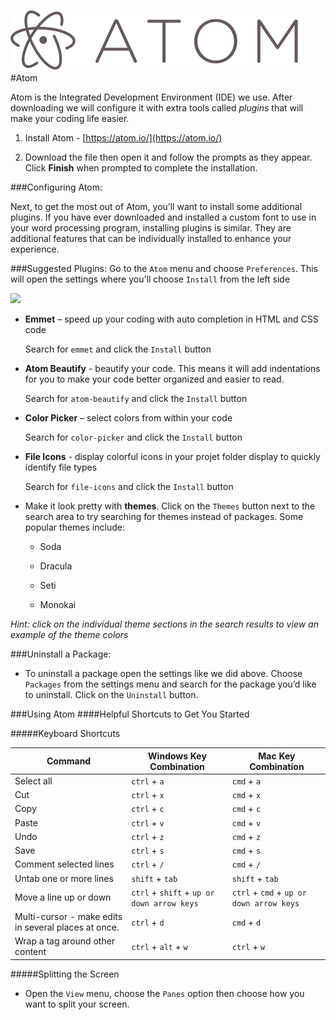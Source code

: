 ![](assets/atomLogo.png)
#Atom

Atom is the Integrated Development Environment \(IDE\) we use. After downloading we will configure it with extra tools called _plugins_ that will make your coding life easier.

1. Install Atom - [https://atom.io/](https://atom.io/)

2. Download the file then open it and follow the prompts as they appear. Click **Finish** when prompted to complete the installation.


###Configuring Atom:

Next, to get the most out of Atom, you’ll want to install some additional plugins. If you have ever downloaded and installed a custom font to use in your word processing program, installing plugins is similar. They are additional features that can be individually installed to enhance your experience.

###Suggested Plugins:
Go to the `Atom` menu and choose `Preferences`.  This will open the settings where you'll choose `Install` from the left side

![](/assets/atomSettings.png)

  * **Emmet** – speed up your coding with auto completion in HTML and CSS code
  
    Search for `emmet` and click the `Install` button

  * **Atom Beautify** - beautify your code.  This means it will add indentations for you to make your code better organized and easier to read.
  
    Search for `atom-beautify` and click the `Install` button

  * **Color Picker** – select colors from within your code
  
    Search for `color-picker` and click the `Install` button

  * **File Icons** - display colorful icons in your projet folder display to quickly identify file types
  
    Search for `file-icons` and click the `Install` button



*  Make it look pretty with **themes**. Click on the `Themes` button next to the search area to try searching for themes instead of packages.  Some popular themes include:

    * Soda 

    * Dracula 
    
    * Seti
    
    * Monokai
    
  *Hint: click on the individual theme sections in the search results to view an example of the theme colors*


###Uninstall a Package:

* To uninstall a package open the settings like we did above.  Choose `Packages` from the settings menu and search for the package you’d like to uninstall.  Click on the `Uninstall` button.

###Using Atom
####Helpful Shortcuts to Get You Started

#####Keyboard Shortcuts

| Command | Windows Key Combination | Mac Key Combination |
| -- | -- | -- |
| Select all | `ctrl` + `a` | `cmd` + `a` |
| Cut | `ctrl` + `x` | `cmd` + `x` |
| Copy | `ctrl` + `c` | `cmd` + `c` |
| Paste | `ctrl` + `v` | `cmd` + `v` |
| Undo | `ctrl` + `z` | `cmd` + `z` |
| Save | `ctrl` + `s` | `cmd` + `s` |
| Comment selected lines | `ctrl` + `/` | `cmd` + `/` |
| Untab one or more lines | `shift` + `tab` | `shift` + `tab` |
| Move a line up or down | `ctrl` + `shift` + `up or down arrow keys` | `ctrl` + `cmd` + `up or down arrow keys` |
| Multi-cursor - make edits in several places at once. | `ctrl` + `d` | `cmd` + `d` |
| Wrap a tag around other content | `ctrl` + `alt` + `w` | `ctrl` + `w` |


#####Splitting the Screen

  * Open the `View` menu, choose the `Panes` option  then choose how you want to split your screen.
  








